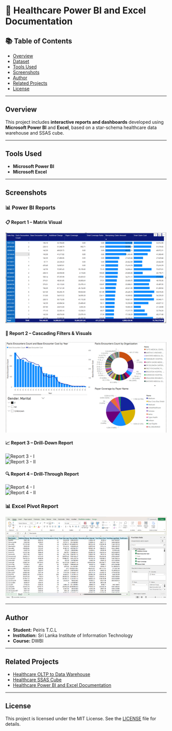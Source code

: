 # 🏥 Healthcare Power BI and Excel Documentation

## 📚 Table of Contents

- [Overview](#overview)
- [Dataset](#dataset)
- [Tools Used](#tools-used)
- [Screenshots](#screenshots)
- [Author](#author)
- [Related Projects](#related-projects)
- [License](#license)

---

## Overview

This project includes **interactive reports and dashboards** developed using **Microsoft Power BI** and **Excel**, based on a star-schema healthcare data warehouse and SSAS cube.

---

## Tools Used

- **Microsoft Power BI** 
- **Microsoft Excel**

---

## Screenshots

### 📊 Power BI Reports

#### 📋 Report 1 – Matrix Visual
![Report 1](images/Report%201.png)

#### 🎯 Report 2 – Cascading Filters & Visuals
![Report 2](images/Report%202.png)

#### 📈 Report 3 – Drill-Down Report
![Report 3 - I](images/Report%203%20l.png)  
![Report 3 - II](images/Report%203%20Il.png)

#### 🔍 Report 4 – Drill-Through Report
![Report 4 - I](images/Report%204%20l.png)  
![Report 4 - II](images/Report%204%20ll.png)

### 📊 Excel Pivot Report

![Excel Report](images/Execl.png)

---

## Author

- **Student:** Peiris T.C.L 
- **Institution:** Sri Lanka Institute of Information Technology  
- **Course:** DWBI

---

## Related Projects

- [Healthcare OLTP to Data Warehouse](https://github.com/ChaLinP/Healthcare-OLTP-to-Data-Warehouse-for-Analytics)
- [Healthcare SSAS Cube](https://github.com/ChaLinP/Healthcare-SSAS-Cube)
- [Healthcare Power BI and Excel Documentation](https://github.com/your-username/healthcare-ssrs)

---

## License
This project is licensed under the MIT License. See the [LICENSE](./LICENSE) file for details.
